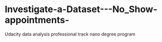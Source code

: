 # Investigate-a-Dataset---No_Show-appointments-
Udacity data analysis professional track nano degree program
